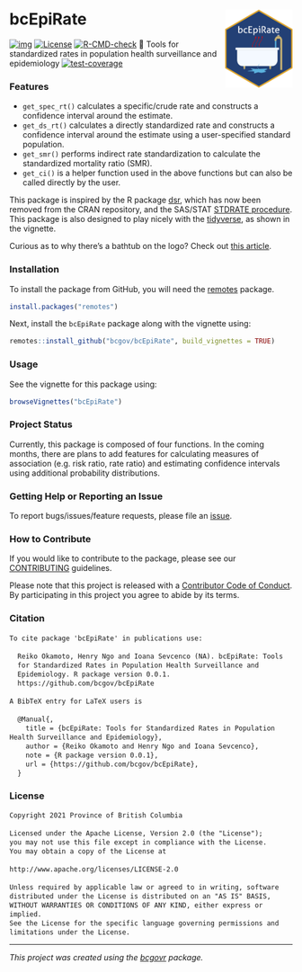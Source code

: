 # bcEpiRate <a href="https://github.com/bcgov/bcEpiRate"><img src="man/figures/logo.png" align="right" height="138.5"/></a>

<!-- badges: start -->

[![img](https://img.shields.io/badge/Lifecycle-Stable-97ca00)](https://github.com/bcgov/repomountie/blob/master/doc/lifecycle-badges.md)
[![License](https://img.shields.io/badge/License-Apache%202.0-blue.svg)](https://opensource.org/licenses/Apache-2.0)
[![R-CMD-check](https://github.com/bcgov/bcEpiRate/workflows/R-CMD-check/badge.svg)](https://github.com/bcgov/bcEpiRate/actions)
:toolbox: Tools for standardized rates in population health surveillance
and epidemiology
[![test-coverage](https://codecov.io/gh/bcgov/bcEpiRate/branch/main/graph/badge.svg)](https://codecov.io/gh/bcgov/bcEpiRate?branch=main)

### Features

-   `get_spec_rt()` calculates a specific/crude rate and constructs a
    confidence interval around the estimate.
-   `get_ds_rt()` calculates a directly standardized rate and constructs
    a confidence interval around the estimate using a user-specified
    standard population.
-   `get_smr()` performs indirect rate standardization to calculate the
    standardized mortality ratio (SMR).
-   `get_ci()` is a helper function used in the above functions but can
    also be called directly by the user.

This package is inspired by the R package
[dsr](https://cran.r-project.org/web/packages/dsr/index.html), which has
now been removed from the CRAN repository, and the SAS/STAT [STDRATE
procedure](https://support.sas.com/documentation/onlinedoc/stat/151/stdrate.pdf).
This package is also designed to play nicely with the
[tidyverse](https://www.tidyverse.org/), as shown in the vignette.

Curious as to why there’s a bathtub on the logo? Check out [this
article](https://www.publichealth.hscni.net/node/5277).

### Installation

To install the package from GitHub, you will need the
[remotes](https://github.com/r-lib/remotes) package.

``` r
install.packages("remotes")
```

Next, install the `bcEpiRate` package along with the vignette using:

``` r
remotes::install_github("bcgov/bcEpiRate", build_vignettes = TRUE)
```

### Usage

See the vignette for this package using:

``` r
browseVignettes("bcEpiRate")
```

### Project Status

Currently, this package is composed of four functions. In the coming
months, there are plans to add features for calculating measures of
association (e.g. risk ratio, rate ratio) and estimating confidence
intervals using additional probability distributions.

### Getting Help or Reporting an Issue

To report bugs/issues/feature requests, please file an
[issue](https://github.com/bcgov/bcEpiRate/issues/).

### How to Contribute

If you would like to contribute to the package, please see our
[CONTRIBUTING](CONTRIBUTING.md) guidelines.

Please note that this project is released with a [Contributor Code of
Conduct](CODE_OF_CONDUCT.md). By participating in this project you agree
to abide by its terms.

### Citation


    To cite package 'bcEpiRate' in publications use:

      Reiko Okamoto, Henry Ngo and Ioana Sevcenco (NA). bcEpiRate: Tools
      for Standardized Rates in Population Health Surveillance and
      Epidemiology. R package version 0.0.1.
      https://github.com/bcgov/bcEpiRate

    A BibTeX entry for LaTeX users is

      @Manual{,
        title = {bcEpiRate: Tools for Standardized Rates in Population Health Surveillance and Epidemiology},
        author = {Reiko Okamoto and Henry Ngo and Ioana Sevcenco},
        note = {R package version 0.0.1},
        url = {https://github.com/bcgov/bcEpiRate},
      }

### License

    Copyright 2021 Province of British Columbia

    Licensed under the Apache License, Version 2.0 (the "License");
    you may not use this file except in compliance with the License.
    You may obtain a copy of the License at

    http://www.apache.org/licenses/LICENSE-2.0

    Unless required by applicable law or agreed to in writing, software distributed under the License is distributed on an "AS IS" BASIS,
    WITHOUT WARRANTIES OR CONDITIONS OF ANY KIND, either express or implied.
    See the License for the specific language governing permissions and limitations under the License.

------------------------------------------------------------------------

*This project was created using the
[bcgovr](https://github.com/bcgov/bcgovr) package.*
